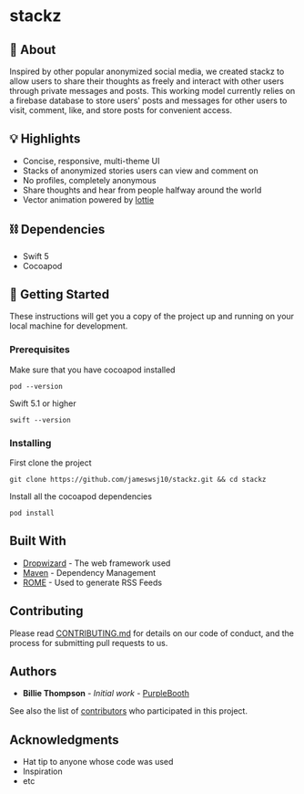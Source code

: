 # stackz


## 🚀 About
Inspired by other popular anonymized social media, we created stackz to allow users to share their thoughts as freely and interact with other users through private messages and posts. This working model currently relies on a firebase database to store users' posts and messages for other users to visit, comment, like, and store posts for convenient access. 

## 💡 Highlights
- Concise, responsive, multi-theme UI
- Stacks of anonymized stories users can view and comment on
- No profiles, completely anonymous
- Share thoughts and hear from people halfway around the world
- Vector animation powered by [lottie](http://airbnb.io/lottie/#/README)

## ⛓️ Dependencies
- Swift 5
- Cocoapod

## 🏁 Getting Started

These instructions will get you a copy of the project up and running on your local machine for development.

### Prerequisites
Make sure that you have cocoapod installed
```
pod --version 
```
Swift 5.1 or higher
```
swift --version
```

### Installing

First clone the project

```
git clone https://github.com/jameswsj10/stackz.git && cd stackz
```
Install all the cocoapod dependencies
```
pod install
```


## Built With

* [Dropwizard](http://www.dropwizard.io/1.0.2/docs/) - The web framework used
* [Maven](https://maven.apache.org/) - Dependency Management
* [ROME](https://rometools.github.io/rome/) - Used to generate RSS Feeds

## Contributing

Please read [CONTRIBUTING.md](https://gist.github.com/PurpleBooth/b24679402957c63ec426) for details on our code of conduct, and the process for submitting pull requests to us.

## Authors

* **Billie Thompson** - *Initial work* - [PurpleBooth](https://github.com/PurpleBooth)

See also the list of [contributors](https://github.com/your/project/contributors) who participated in this project.

## Acknowledgments

* Hat tip to anyone whose code was used
* Inspiration
* etc
